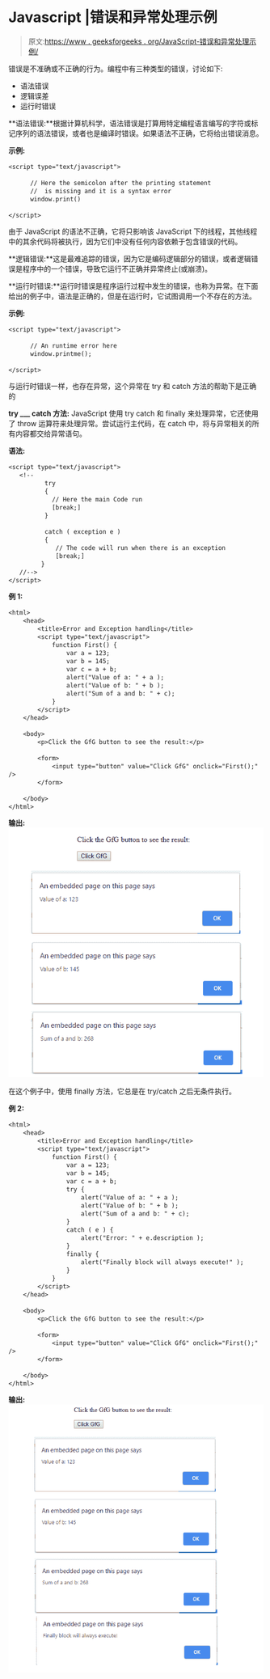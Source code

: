 # Javascript |错误和异常处理示例

> 原文:[https://www . geeksforgeeks . org/JavaScript-错误和异常处理示例/](https://www.geeksforgeeks.org/javascript-error-and-exceptional-handling-with-examples/)

错误是不准确或不正确的行为。编程中有三种类型的错误，讨论如下:

*   语法错误
*   逻辑误差
*   运行时错误

**语法错误:**根据计算机科学，语法错误是打算用特定编程语言编写的字符或标记序列的语法错误，或者也是编译时错误。如果语法不正确，它将给出错误消息。

**示例:**

```
<script type="text/javascript">

      // Here the semicolon after the printing statement
      //  is missing and it is a syntax error
      window.print()  

</script>
```

由于 JavaScript 的语法不正确，它将只影响该 JavaScript 下的线程，其他线程中的其余代码将被执行，因为它们中没有任何内容依赖于包含错误的代码。

**逻辑错误:**这是最难追踪的错误，因为它是编码逻辑部分的错误，或者逻辑错误是程序中的一个错误，导致它运行不正确并异常终止(或崩溃)。

**运行时错误:**运行时错误是程序运行过程中发生的错误，也称为异常。在下面给出的例子中，语法是正确的，但是在运行时，它试图调用一个不存在的方法。

**示例:**

```
<script type="text/javascript">

      // An runtime error here 
      window.printme(); 

</script>
```

与运行时错误一样，也存在异常，这个异常在 try 和 catch 方法的帮助下是正确的

**try ___ catch 方法:** JavaScript 使用 try catch 和 finally 来处理异常，它还使用了 throw 运算符来处理异常。尝试运行主代码，在 catch 中，将与异常相关的所有内容都交给异常语句。

**语法:**

```
<script type="text/javascript">
   <!--
          try 
          {
            // Here the main Code run 
            [break;]
          } 

          catch ( exception e ) 
          {
             // The code will run when there is an exception 
             [break;]
         } 
   //-->
</script>
```

**例 1:**

```
<html>
    <head>
        <title>Error and Exception handling</title>
        <script type="text/javascript">
            function First() {
                var a = 123;
                var b = 145;
                var c = a + b;
                alert("Value of a: " + a );
                alert("Value of b: " + b );
                alert("Sum of a and b: " + c);
            }
        </script>
    </head>

    <body>
        <p>Click the GfG button to see the result:</p>

        <form>
            <input type="button" value="Click GfG" onclick="First();" />
        </form>

    </body>
</html>                    
```

**输出:**
![error and exception handling](img/182108d7e31002f9413e4e71af31dd51.png)

在这个例子中，使用 finally 方法，它总是在 try/catch 之后无条件执行。

**例 2:**

```
<html>
    <head>
        <title>Error and Exception handling</title>
        <script type="text/javascript">
            function First() {
                var a = 123;
                var b = 145;
                var c = a + b;
                try {
                    alert("Value of a: " + a );
                    alert("Value of b: " + b );
                    alert("Sum of a and b: " + c);
                }
                catch ( e ) {
                    alert("Error: " + e.description );
                }
                finally {
                    alert("Finally block will always execute!" );
                }
            }
        </script>
    </head>

    <body>
        <p>Click the GfG button to see the result:</p>

        <form>
            <input type="button" value="Click GfG" onclick="First();" />
        </form>

    </body>
</html>                    
```

**输出:**
![error and exception handling](img/ea6afa6602ba058f9d886b72b498c1e6.png)